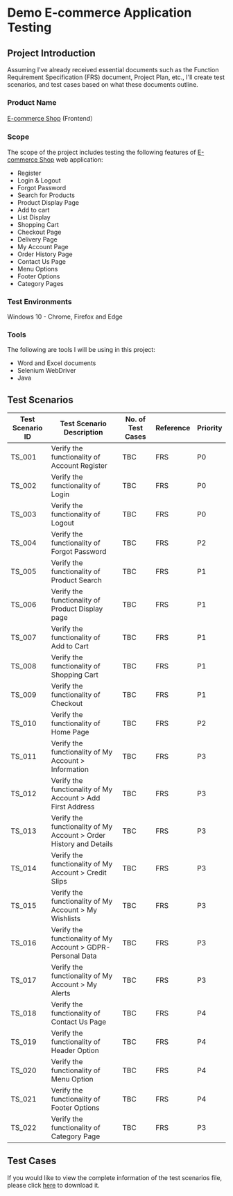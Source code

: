 # Demo E-commerce Application Testing  
## Project Introduction 
Assuming I've already received essential documents such as the Function Requirement Specification (FRS) document, Project Plan, etc., I'll create test scenarios, and test cases based on what these documents outline. 
### Product Name
[E-commerce Shop](http://automationexercise.com)	(Frontend）
### Scope
The scope of the project includes testing the following features of [E-commerce Shop](http://automationexercise.com) web application:
- Register
- Login & Logout
- Forgot Password
- Search for Products
- Product Display Page 
- Add to cart
- List Display
- Shopping Cart
- Checkout Page
- Delivery Page
- My Account Page
- Order History Page
- Contact Us Page
- Menu Options
- Footer Options
- Category Pages
### Test Environments
Windows 10 - Chrome, Firefox and Edge
### Tools
The following are tools I will be using in this project:
- Word and Excel documents
- Selenium WebDriver
- Java

## Test Scenarios

| Test Scenario ID | Test Scenario Description | No. of Test Cases | Reference | Priority |
| ------ | -------------------------------------------------------- | ------ | ------ | ---- |
| TS_001 | Verify the functionality of Account Register | TBC | FRS | P0 |
| TS_002 | Verify the functionality of Login | TBC | FRS | P0 |
| TS_003 | Verify the functionality of Logout | TBC | FRS | P0 |
| TS_004 | Verify the functionality of Forgot Password | TBC | FRS | P2 |
| TS_005 | Verify the functionality of Product Search | TBC | FRS | P1 |
| TS_006 | Verify the functionality of Product Display page | TBC | FRS | P1 |
| TS_007 | Verify the functionality of Add to Cart | TBC | FRS | P1 |
| TS_008 | Verify the functionality of Shopping Cart  | TBC | FRS | P1 |
| TS_009 | Verify the functionality of Checkout | TBC | FRS | P1 |
| TS_010 | Verify the functionality of Home Page | TBC | FRS | P2 |
| TS_011 | Verify the functionality of My Account > Information | TBC | FRS | P3 |
| TS_012 | Verify the functionality of My Account > Add First Address | TBC | FRS | P3 |
| TS_013 | Verify the functionality of My Account > Order History and Details | TBC | FRS | P3 |
| TS_014 | Verify the functionality of My Account > Credit Slips | TBC | FRS | P3 |
| TS_015 | Verify the functionality of My Account > My Wishlists | TBC | FRS | P3 |
| TS_016 | Verify the functionality of My Account > GDPR-Personal Data| TBC | FRS | P3 |
| TS_017 | Verify the functionality of My Account > My Alerts | TBC | FRS | P3 |
| TS_018 | Verify the functionality of Contact Us Page | TBC | FRS | P4 |
| TS_019 | Verify the functionality of Header Option | TBC | FRS | P4 |
| TS_020 | Verify the functionality of Menu Option | TBC | FRS | P4 |
| TS_021 | Verify the functionality of Footer Options | TBC | FRS | P4 |
| TS_022 | Verify the functionality of Category Page | TBC | FRS | P3 |

## Test Cases
If you would like to view the complete information of the test scenarios file, please click [here](https://github.com/Taoan-t/testing-project-for-a-demo-website/blob/ffef15ad3805c7a3f6315ca9acfc91fce796d19c/PrestaShop-Test%20Scenarios.xlsx) to download it.
